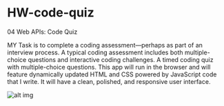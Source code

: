 # HW-code-quiz
04 Web APIs: Code Quiz

MY Task
is to complete a coding assessment—perhaps as part of an interview process. A typical coding assessment includes both multiple-choice questions and interactive coding challenges. A timed coding quiz with multiple-choice questions. This app will run in the browser and will feature dynamically updated HTML and CSS powered by JavaScript code that I write. It will have a clean, polished, and responsive user interface.
 

![alt img ](Capture.png "ScreenShot")